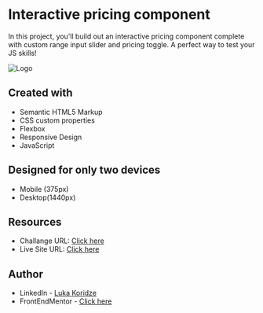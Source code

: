 # Interactive pricing component

In this project, you'll build out an interactive pricing component complete with custom range input slider and pricing toggle. A perfect way to test your JS skills!

![Logo](https://res.cloudinary.com/dz209s6jk/image/upload/v1611325476/Challenges/aqcjg4hbvhk2bsrt7ay4.jpg)


## Created with
- Semantic HTML5 Markup
- CSS custom properties
- Flexbox
- Responsive Design
- JavaScript

## Designed for only two devices 
- Mobile (375px)
- Desktop(1440px)

## Resources

- Challange URL: [Click here](#)
- Live Site URL: [Click here](#)
## Author

- LinkedIn - [Luka Koridze](https://www.linkedin.com/in/luka-koridze-4397571a4/)
- FrontEndMentor - [Click here](https://www.frontendmentor.io/profile/lukenso)


